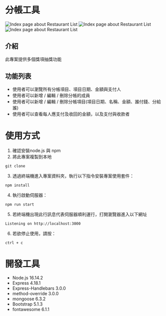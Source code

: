 # 分帳工具

![Index page about Restaurant List](./public/images/%E4%B8%80.PNG)
![Index page about Restaurant List](./public/images/%E4%B8%89.PNG)
![Index page about Restaurant List](./public/images/%E4%BA%8C.PNG)

## 介紹
此專案提供多個獎項抽獎功能

## 功能列表
- 使用者可以瀏覽所有分帳項目、項目日期、金額與支付人
- 使用者可以新增 / 編輯 / 刪除分帳的成員
- 使用者可以新增 / 編輯 / 刪除分帳項目(項目日期、名稱、金額、誰付錢、分給誰)
- 使用者可以查看每人應支付及收回的金額，以及支付與收款者


# 使用方式
1. 確認安裝node.js 與 npm
2. 將此專案複製到本地
```
git clone
```
3. 透過終端機進入專案資料夾，執行以下指令安裝專案使用套件：
```
npm install
```
4. 執行啟動伺服器：
```
npm run start
```
5. 若終端機出現此行訊息代表伺服器順利運行，打開瀏覽器進入以下網址
```
Listening on http://localhost:3000
```
6. 若欲停止使用，請按：
```
ctrl + c
```

# 開發工具
- Node.js 16.14.2
- Express 4.18.1
- Express-Handlebars 3.0.0
- method-override 3.0.0
- mongoose 6.3.2
- Bootstrap 5.1.3
- fontawesome 6.1.1